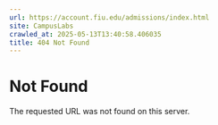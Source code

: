```yaml
---
url: https://account.fiu.edu/admissions/index.html
site: CampusLabs
crawled_at: 2025-05-13T13:40:58.406035
title: 404 Not Found
---
```


# Not Found
The requested URL was not found on this server.
